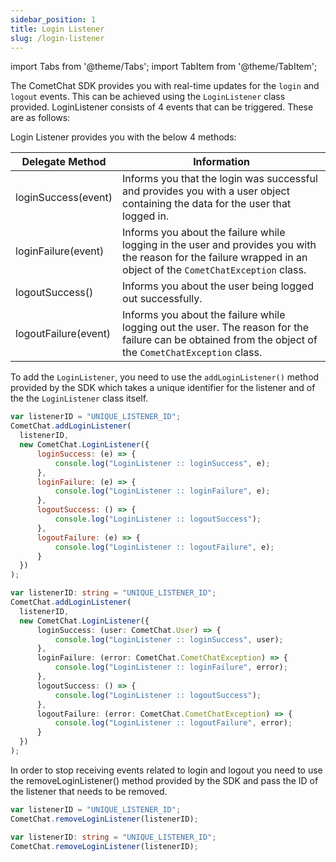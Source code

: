 ```yaml
---
sidebar_position: 1
title: Login Listener
slug: /login-listener
---
```


import Tabs from '@theme/Tabs';
import TabItem from '@theme/TabItem';

The CometChat SDK provides you with real-time updates for the `login` and `logout` events. This can be achieved using the `LoginListener` class provided. LoginListener consists of 4 events that can be triggered. These are as follows:

Login Listener provides you with the below 4 methods:

| Delegate Method | Information | 
| ---- | ---- | 
| loginSuccess(event) | Informs you that the login was successful and provides you with a user object containing the data for the user that logged in. | 
| loginFailure(event) | Informs you about the failure while logging in the user and provides you with the reason for the failure wrapped in an object of the `CometChatException` class. | 
| logoutSuccess() | Informs you about the user being logged out successfully. | 
| logoutFailure(event) | Informs you about the failure while logging out the user. The reason for the failure can be obtained from the object of the `CometChatException` class. | 


To add the `LoginListener`, you need to use the `addLoginListener()` method provided by the SDK which takes a unique identifier for the listener and of the the `LoginListener` class itself.

<Tabs>
<TabItem value="Javascript" label="Javascript">

  ```javascript
var listenerID = "UNIQUE_LISTENER_ID";
CometChat.addLoginListener(
    listenerID,
    new CometChat.LoginListener({
        loginSuccess: (e) => {
            console.log("LoginListener :: loginSuccess", e);
        },
        loginFailure: (e) => {
            console.log("LoginListener :: loginFailure", e);
        },
        logoutSuccess: () => {
            console.log("LoginListener :: logoutSuccess");
        },
        logoutFailure: (e) => {
            console.log("LoginListener :: logoutFailure", e);
        }
    })
);
  ```
</TabItem>
<TabItem value="Typescript" label="Typescript">

  ```typescript
var listenerID: string = "UNIQUE_LISTENER_ID";
CometChat.addLoginListener(
    listenerID,
    new CometChat.LoginListener({
        loginSuccess: (user: CometChat.User) => {
            console.log("LoginListener :: loginSuccess", user);
        },
        loginFailure: (error: CometChat.CometChatException) => {
            console.log("LoginListener :: loginFailure", error);
        },
        logoutSuccess: () => {
            console.log("LoginListener :: logoutSuccess");
        },
        logoutFailure: (error: CometChat.CometChatException) => {
            console.log("LoginListener :: logoutFailure", error);
        }
    })
);  
  ```
</TabItem>
</Tabs>




In order to stop receiving events related to login and logout you need to use the removeLoginListener() method provided by the SDK and pass the ID of the listener that needs to be removed.

<Tabs>
<TabItem value="Javascript" label="Javascript">

  ```javascript
var listenerID = "UNIQUE_LISTENER_ID";
CometChat.removeLoginListener(listenerID);
  ```
</TabItem>
<TabItem value="Typescript" label="Typescript">

  ```typescript
var listenerID: string = "UNIQUE_LISTENER_ID";
CometChat.removeLoginListener(listenerID); 
  ```
</TabItem>
</Tabs>
